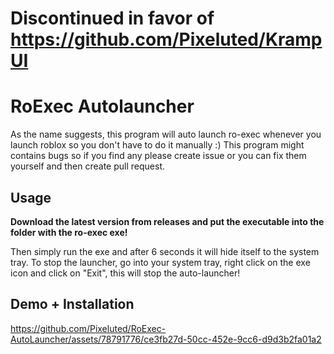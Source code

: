 # Discontinued in favor of https://github.com/Pixeluted/KrampUI
# RoExec Autolauncher
As the name suggests, this program will auto launch ro-exec whenever you launch roblox so you don't have to do it manually :)
This program might contains bugs so if you find any please create issue or you can fix them yourself and then create pull request.

## Usage
**Download the latest version from releases and put the executable into the folder with the ro-exec exe!**

Then simply run the exe and after 6 seconds it will hide itself to the system tray.
To stop the launcher, go into your system tray, right click on the exe icon and click on "Exit", this will stop the auto-launcher!

## Demo + Installation
https://github.com/Pixeluted/RoExec-AutoLauncher/assets/78791776/ce3fb27d-50cc-452e-9cc6-d9d3b2fa01a2
